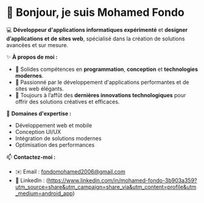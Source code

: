 # 👋 Bonjour, je suis Mohamed Fondo

💻 **Développeur d'applications informatiques expérimenté** et **designer d’applications et de sites web**, spécialisé dans la création de solutions avancées et sur mesure.

✨ **À propos de moi :**
- 🔹 Solides compétences en **programmation**, **conception** et **technologies modernes**.
- 🔹 Passionné par le développement d'applications performantes et de sites web élégants.
- 🔹 Toujours à l’affût des **dernières innovations technologiques** pour offrir des solutions créatives et efficaces.

🚀 **Domaines d'expertise :**
- Développement web et mobile
- Conception UI/UX
- Intégration de solutions modernes
- Optimisation des performances

📫 **Contactez-moi :**
- ✉️ Email : fondomohamed2006@gmail.com
- 💼 LinkedIn : (https://www.linkedin.com/in/mohamed-fondo-3b903a359?utm_source=share&utm_campaign=share_via&utm_content=profile&utm_medium=android_app)
